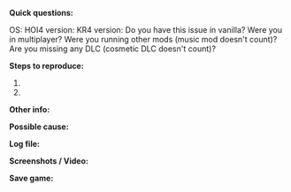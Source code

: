 <!--
  Fill in the placeholders below. Delete any headings and placeholders that you do not fill in.
  PLEASE CHECK IF THIS ISSUSE HAS BEEN REPORTED BEFORE!
  Make sure your title explains the issue well.  
-->


**Quick questions:**

OS:
HOI4 version:
KR4 version:
Do you have this issue in vanilla?
Were you in multiplayer?
Were you running other mods (music mod doesn't count)?
Are you missing any DLC (cosmetic DLC doesn't count)?

**Steps to reproduce:**

1.

2.

**Other info:**


**Possible cause:**


**Log file:**
<!-- If you have the log file: zip it before you drag & drop it here. -->

**Screenshots / Video:**
<!-- Drag & drop screenshots here. You can use https://vid.me or https://youtube.com to upload video. -->

**Save game:**
<!-- Zip it before you drag & drop it here. -->
